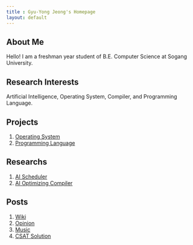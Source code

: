 ```yaml
---
title : Gyu-Yong Jeong's Homepage
layout: default
---
```


## About Me

Hello! I am a freshman year student of B.E. Computer Science at Sogang University.

## Research Interests

Artificial Intelligence, Operating System, Compiler, and Programming Language.

## Projects

1. [Operating System](projects/Operating_System.md)
2. [Programming Language](projects/Programming_Language.md)

## Researchs

1. [AI Scheduler](researchs/AI_Scheduler.md)
2. [AI Optimizing Compiler](researchs/AI_Optimizing_Compiler.md)

## Posts

1. [Wiki](./posts/wiki/index.md)
2. [Opinion](./posts/opinion/index.md)
3. [Music](./posts/music/index.md)
4. [CSAT Solution](./posts/CSAT/index.md)

<!--
## Publications

1. F.Bar, J.Doe: Effects of having a placeholder of a name
2. S.Holmes, J.Watson: Consequences of living with a sociopath in London

## Typography

This is a [link](http://google.com). Something *italics* and something **bold**.

Here is a table

Year | Award | Category
-----|-------|--------
2014 | Emmy  | Won Outstanding Lead Actor in a miniseries or a movie
2015 | BAFTA | Nominated for Best Leading Actor for Sherlock
2014 | Satellite | Won Best Actor miniseries or television film

Here is a horizontal rule

---

Here is a blockquote

> To a great mind, nothing is little

## References

* Foo Bar: Head of Department, Placeholder Names, Lorem
* John Doe: Associate Professor, Department of Computer Science, Ipsum

-->